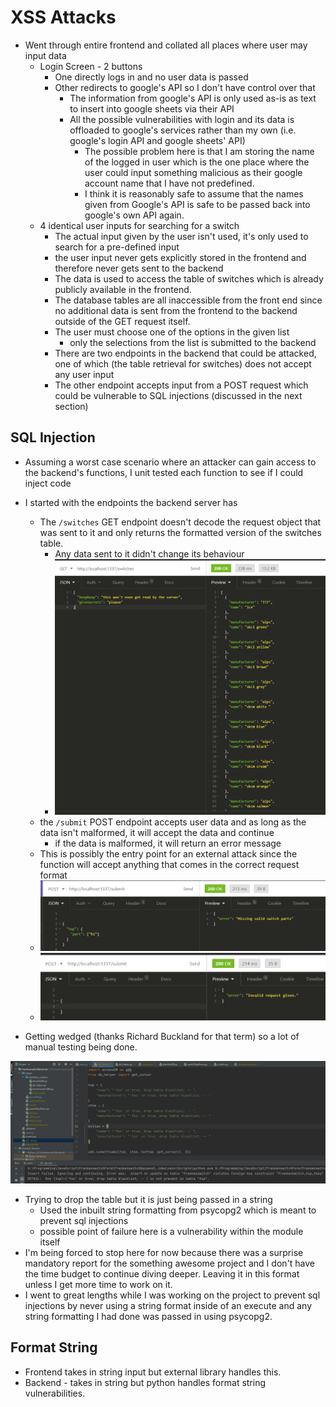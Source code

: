 # XSS Attacks

- Went through entire frontend and collated all places where user may input data
  - Login Screen - 2 buttons
    - One directly logs in and no user data is passed
    - Other redirects to google's API so I don't have control over that
      - The information from google's API is only used as-is as text to insert into google sheets via their API
      - All the possible vulnerabilities with login and its data is offloaded to google's services rather than my own (i.e. google's login API and google sheets' API)
        - The possible problem here is that I am storing the name of the logged in user which is the one place where the user could input something malicious as their google account name that I have not predefined.
        - I think it is reasonably safe to assume that the names given from Google's API is safe to be passed back into google's own API again.
  - 4 identical user inputs for searching for a switch
    -  The actual input given by the user isn't used, it's only used to search for a pre-defined input
      - the user input never gets explicitly stored in the frontend and therefore never gets sent to the backend
      - The data is used to access the table of switches which is already publicly available in the frontend. 
      - The database tables are all inaccessible from the front end since no additional data is sent from the frontend to the backend outside of the GET request itself.
      - The user must choose one of the options in the given list
        - only the selections from the list is submitted to the backend
    - There are two endpoints in the backend that could be attacked, one of which (the table retrieval for switches) does not accept any user input
    -  The other endpoint accepts input from a POST request which could be vulnerable to SQL injections (discussed in the next section)



## SQL Injection

- Assuming a worst case scenario where an attacker can gain access to the backend's functions, I unit tested each function to see if I could inject code

- I started with the endpoints the backend server has
  - The `/switches` GET endpoint doesn't decode the request object that was sent to it and only returns the formatted version of the switches table.
    - Any data sent to it didn't change its behaviour
    - <img src="security report.assets/image-20210408174339591.png" alt="image-20210408174339591" style="zoom:80%;" />
  - the `/submit` POST endpoint accepts user data and as long as the data isn't malformed, it will accept the data and continue
    - if the data is malformed, it will return an error message
  - This is possibly the entry point for an external attack since the function will accept anything that comes in the correct request format
  - <img src="security report.assets/image-20210408174355747.png" alt="image-20210408174355747" style="zoom:80%;" />
  - <img src="security report.assets/image-20210408174404700.png" alt="image-20210408174404700" style="zoom:80%;" />

- Getting wedged (thanks Richard Buckland for that term) so a lot of manual testing being done.

<img src="security report.assets/image-20210408175423883.png" alt="image-20210408175423883" style="zoom:80%;" />

- Trying to drop the table but it is just being passed in a string
  - Used the inbuilt string formatting from psycopg2 which is meant to prevent sql injections
  - possible point of failure here is a vulnerability within the module itself
- I'm being forced to stop here for now because there was a surprise mandatory report for the something awesome project and I don't have the time budget to continue diving deeper. Leaving it in this format unless I get more time to work on it.
- I went to great lengths while I was working on the project to prevent sql injections by never using a string format inside of an execute and any string formatting I had done was passed in using psycopg2.



## Format String

- Frontend takes in string input but external library handles this.
- Backend - takes in string but python handles format string vulnerabilities.
